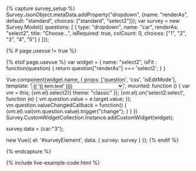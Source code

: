 <link href="https://cdnjs.cloudflare.com/ajax/libs/select2/4.0.3/css/select2.min.css" rel="stylesheet" />
<script src="https://cdnjs.cloudflare.com/ajax/libs/select2/4.0.3/js/select2.min.js"></script>

{% capture survey_setup %}
Survey.JsonObject.metaData.addProperty("dropdown", {name: "renderAs", default: "standard", choices: ["standard", "select2"]});
var survey = new Survey.Model({ questions: [
 { type: "dropdown", name: "car", renderAs: "select2", title: "Choose...", isRequired: true, colCount: 0,
     choices: ["1", "2", "3", "4", "5"] }
]});

{% if page.usevue != true %}

{% elsif page.usevue %}
var widget = {
    name: "select2",
    isFit : function(question) { return question["renderAs"] === 'select2'; }
}

Vue.component(widget.name, {
    props: ['question', 'css', 'isEditMode'],
    template: '<select :id="question.inputId" v-model="question.value" style="width:50%"><option v-for="(item, index) in question.visibleChoices" :value="item.value">{{ "{{ item.text" }}}}</option></select>',
    mounted: function () {
        var vm = this;
        $(vm.$el).select2({
          theme: "classic"
        });
        $(vm.$el).on('select2:select', function (e) {
          vm.question.value = e.target.value;
        });
        vm.question.valueChangedCallback = function() {
            $(vm.$el).val(vm.question.value).trigger("change");
        }
    }
})
Survey.CustomWidgetCollection.Instance.addCustomWidget(widget);

survey.data = {car:"3"};

new Vue({ el: '#surveyElement', data: { survey: survey } });
{% endif %}

{% endcapture %}

{% include live-example-code.html %}